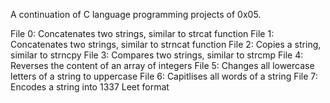 A continuation of C language programming projects of 0x05.

File 0: Concatenates two strings, similar to strcat function
File 1: Concatenates two strings, similar to strncat function
File 2: Copies a string, similar to strncpy
File 3: Compares two strings, similar to strcmp
File 4: Reverses the content of an array of integers
File 5: Changes all lowercase letters of a string to uppercase
File 6: Capitlises all words of a string
File 7: Encodes a string into 1337 Leet format
